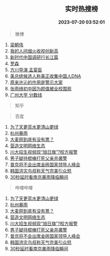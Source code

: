 <div align="center"><h2>实时热搜榜</h2><h4>2023-07-20 03:52:01</h4></div>

> 微博  

1. [梁朝伟](https://s.weibo.com/weibo?q=%E6%A2%81%E6%9C%9D%E4%BC%9F&t=31&band_rank=1&Refer=top)<br />
2. [我的人间烟火收视创新高](https://s.weibo.com/weibo?q=%23%E6%88%91%E7%9A%84%E4%BA%BA%E9%97%B4%E7%83%9F%E7%81%AB%E6%94%B6%E8%A7%86%E5%88%9B%E6%96%B0%E9%AB%98%23&t=31&band_rank=2&Refer=top)<br />
3. [新时代中国调研行长江篇](https://s.weibo.com/weibo?q=%23%E6%96%B0%E6%97%B6%E4%BB%A3%E4%B8%AD%E5%9B%BD%E8%B0%83%E7%A0%94%E8%A1%8C%E9%95%BF%E6%B1%9F%E7%AF%87%23&t=31&band_rank=3&Refer=top)<br />
4. [罗森](https://s.weibo.com/weibo?q=%E7%BD%97%E6%A3%AE&t=31&band_rank=4&Refer=top)<br />
5. [方川导演 孟宴臣](https://s.weibo.com/weibo?q=%E6%96%B9%E5%B7%9D%E5%AF%BC%E6%BC%94%20%E5%AD%9F%E5%AE%B4%E8%87%A3&t=31&band_rank=5&Refer=top)<br />
6. [美总统候选人称美正收集中国人DNA](https://s.weibo.com/weibo?q=%23%E7%BE%8E%E6%80%BB%E7%BB%9F%E5%80%99%E9%80%89%E4%BA%BA%E7%A7%B0%E7%BE%8E%E6%AD%A3%E6%94%B6%E9%9B%86%E4%B8%AD%E5%9B%BD%E4%BA%BADNA%23&t=31&band_rank=6&Refer=top)<br />
7. [原来许沁的作用是警示大家](https://s.weibo.com/weibo?q=%23%E5%8E%9F%E6%9D%A5%E8%AE%B8%E6%B2%81%E7%9A%84%E4%BD%9C%E7%94%A8%E6%98%AF%E8%AD%A6%E7%A4%BA%E5%A4%A7%E5%AE%B6%23&t=31&band_rank=7&Refer=top)<br />
8. [张雨绮初中因为颜值被全校围观](https://s.weibo.com/weibo?q=%23%E5%BC%A0%E9%9B%A8%E7%BB%AE%E5%88%9D%E4%B8%AD%E5%9B%A0%E4%B8%BA%E9%A2%9C%E5%80%BC%E8%A2%AB%E5%85%A8%E6%A0%A1%E5%9B%B4%E8%A7%82%23&t=31&band_rank=8&Refer=top)<br />
9. [广州大学 分数线](https://s.weibo.com/weibo?q=%E5%B9%BF%E5%B7%9E%E5%A4%A7%E5%AD%A6%20%E5%88%86%E6%95%B0%E7%BA%BF&t=31&band_rank=9&Refer=top)<br />

> 知乎  


> 百度  

1. [为了天更蓝水更清山更绿](https://www.baidu.com/s?wd=%E4%B8%BA%E4%BA%86%E5%A4%A9%E6%9B%B4%E8%93%9D%E6%B0%B4%E6%9B%B4%E6%B8%85%E5%B1%B1%E6%9B%B4%E7%BB%BF&sa=fyb_news&rsv_dl=fyb_news)<br />
2. [杭州暴雨](https://www.baidu.com/s?wd=%E6%9D%AD%E5%B7%9E%E6%9A%B4%E9%9B%A8&sa=fyb_news&rsv_dl=fyb_news)<br />
3. [大麦网到底有没有票？](https://www.baidu.com/s?wd=%E5%A4%A7%E9%BA%A6%E7%BD%91%E5%88%B0%E5%BA%95%E6%9C%89%E6%B2%A1%E6%9C%89%E7%A5%A8%EF%BC%9F&sa=fyb_news&rsv_dl=fyb_news)<br />
4. [营造文明网络生态](https://www.baidu.com/s?wd=%E8%90%A5%E9%80%A0%E6%96%87%E6%98%8E%E7%BD%91%E7%BB%9C%E7%94%9F%E6%80%81&sa=fyb_news&rsv_dl=fyb_news)<br />
5. [川大招生视频现“旭日旗”?校方报警](https://www.baidu.com/s?wd=%E5%B7%9D%E5%A4%A7%E6%8B%9B%E7%94%9F%E8%A7%86%E9%A2%91%E7%8E%B0%E2%80%9C%E6%97%AD%E6%97%A5%E6%97%97%E2%80%9D%3F%E6%A0%A1%E6%96%B9%E6%8A%A5%E8%AD%A6&sa=fyb_news&rsv_dl=fyb_news)<br />
6. [男子疑持棍棒打死父亲并袭警](https://www.baidu.com/s?wd=%E7%94%B7%E5%AD%90%E7%96%91%E6%8C%81%E6%A3%8D%E6%A3%92%E6%89%93%E6%AD%BB%E7%88%B6%E4%BA%B2%E5%B9%B6%E8%A2%AD%E8%AD%A6&sa=fyb_news&rsv_dl=fyb_news)<br />
7. [普京将不会出席金砖国家领导人峰会](https://www.baidu.com/s?wd=%E6%99%AE%E4%BA%AC%E5%B0%86%E4%B8%8D%E4%BC%9A%E5%87%BA%E5%B8%AD%E9%87%91%E7%A0%96%E5%9B%BD%E5%AE%B6%E9%A2%86%E5%AF%BC%E4%BA%BA%E5%B3%B0%E4%BC%9A&sa=fyb_news&rsv_dl=fyb_news)<br />
8. [韩国洪灾鸟叔称天气完美引众怒](https://www.baidu.com/s?wd=%E9%9F%A9%E5%9B%BD%E6%B4%AA%E7%81%BE%E9%B8%9F%E5%8F%94%E7%A7%B0%E5%A4%A9%E6%B0%94%E5%AE%8C%E7%BE%8E%E5%BC%95%E4%BC%97%E6%80%92&sa=fyb_news&rsv_dl=fyb_news)<br />
9. [30秒延时看南京暴雨降临瞬间](https://www.baidu.com/s?wd=30%E7%A7%92%E5%BB%B6%E6%97%B6%E7%9C%8B%E5%8D%97%E4%BA%AC%E6%9A%B4%E9%9B%A8%E9%99%8D%E4%B8%B4%E7%9E%AC%E9%97%B4&sa=fyb_news&rsv_dl=fyb_news)<br />

> 哔哩哔哩  

1. [为了天更蓝水更清山更绿](https://www.baidu.com/s?wd=%E4%B8%BA%E4%BA%86%E5%A4%A9%E6%9B%B4%E8%93%9D%E6%B0%B4%E6%9B%B4%E6%B8%85%E5%B1%B1%E6%9B%B4%E7%BB%BF&sa=fyb_news&rsv_dl=fyb_news)<br />
2. [杭州暴雨](https://www.baidu.com/s?wd=%E6%9D%AD%E5%B7%9E%E6%9A%B4%E9%9B%A8&sa=fyb_news&rsv_dl=fyb_news)<br />
3. [大麦网到底有没有票？](https://www.baidu.com/s?wd=%E5%A4%A7%E9%BA%A6%E7%BD%91%E5%88%B0%E5%BA%95%E6%9C%89%E6%B2%A1%E6%9C%89%E7%A5%A8%EF%BC%9F&sa=fyb_news&rsv_dl=fyb_news)<br />
4. [营造文明网络生态](https://www.baidu.com/s?wd=%E8%90%A5%E9%80%A0%E6%96%87%E6%98%8E%E7%BD%91%E7%BB%9C%E7%94%9F%E6%80%81&sa=fyb_news&rsv_dl=fyb_news)<br />
5. [川大招生视频现“旭日旗”?校方报警](https://www.baidu.com/s?wd=%E5%B7%9D%E5%A4%A7%E6%8B%9B%E7%94%9F%E8%A7%86%E9%A2%91%E7%8E%B0%E2%80%9C%E6%97%AD%E6%97%A5%E6%97%97%E2%80%9D%3F%E6%A0%A1%E6%96%B9%E6%8A%A5%E8%AD%A6&sa=fyb_news&rsv_dl=fyb_news)<br />
6. [男子疑持棍棒打死父亲并袭警](https://www.baidu.com/s?wd=%E7%94%B7%E5%AD%90%E7%96%91%E6%8C%81%E6%A3%8D%E6%A3%92%E6%89%93%E6%AD%BB%E7%88%B6%E4%BA%B2%E5%B9%B6%E8%A2%AD%E8%AD%A6&sa=fyb_news&rsv_dl=fyb_news)<br />
7. [普京将不会出席金砖国家领导人峰会](https://www.baidu.com/s?wd=%E6%99%AE%E4%BA%AC%E5%B0%86%E4%B8%8D%E4%BC%9A%E5%87%BA%E5%B8%AD%E9%87%91%E7%A0%96%E5%9B%BD%E5%AE%B6%E9%A2%86%E5%AF%BC%E4%BA%BA%E5%B3%B0%E4%BC%9A&sa=fyb_news&rsv_dl=fyb_news)<br />
8. [韩国洪灾鸟叔称天气完美引众怒](https://www.baidu.com/s?wd=%E9%9F%A9%E5%9B%BD%E6%B4%AA%E7%81%BE%E9%B8%9F%E5%8F%94%E7%A7%B0%E5%A4%A9%E6%B0%94%E5%AE%8C%E7%BE%8E%E5%BC%95%E4%BC%97%E6%80%92&sa=fyb_news&rsv_dl=fyb_news)<br />
9. [30秒延时看南京暴雨降临瞬间](https://www.baidu.com/s?wd=30%E7%A7%92%E5%BB%B6%E6%97%B6%E7%9C%8B%E5%8D%97%E4%BA%AC%E6%9A%B4%E9%9B%A8%E9%99%8D%E4%B8%B4%E7%9E%AC%E9%97%B4&sa=fyb_news&rsv_dl=fyb_news)<br />
